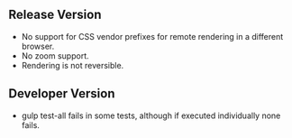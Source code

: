 ## Release Version

- No support for CSS vendor prefixes for remote rendering in a different browser.
- No zoom support.
- Rendering is not reversible.

## Developer Version

- gulp test-all fails in some tests, although if executed individually none fails.
